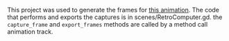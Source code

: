 This project was used to generate the frames for [this animation](https://www.youtube.com/watch?v=2PqFIOkhUSk). The code that performs and exports the captures is in scenes/RetroComputer.gd. the `capture_frame` and `export_frames` methods are called by a method call animation track.